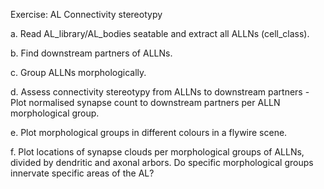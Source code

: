 Exercise: AL Connectivity stereotypy

a. Read AL_library/AL_bodies seatable and extract all ALLNs (cell_class).

b. Find downstream partners of ALLNs.

c. Group ALLNs morphologically.

d. Assess connectivity stereotypy from ALLNs to downstream partners - Plot normalised synapse count to downstream partners per ALLN morphological group.

e. Plot morphological groups in different colours in a flywire scene.

f. Plot locations of synapse clouds per morphological groups of ALLNs, divided by dendritic and axonal arbors. Do specific morphological groups innervate specific areas of the AL?
